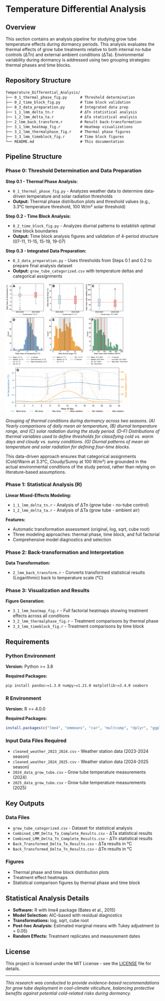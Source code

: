# Temperature Differential Analysis

## Overview

This section contains an analysis pipeline for studying grow tube temperature effects during dormancy periods. This analysis evaluates the thermal effects of grow tube treatments relative to both internal no-tube controls (ΔTn) and external ambient conditions (ΔTa). Environmental variability during dormancy is addressed using two grouping strategies: thermal phases and time blocks.

## Repository Structure

```
Temperature_Differential_Analysis/
├── 0_1_thermal_phase_fig.py      # Threshold determination
├── 0_2_time_block_fig.py         # Time block validation  
├── 0_3_data_preparation.py       # Integrated data prep
├── 1_1_lmm_delta_tn.r            # ΔTn statistical analysis
├── 1_2_lmm_delta_ta.r            # ΔTa statistical analysis
├── 2_lmm_back_transform.r        # Result back-transformation
├── 3_1_lmm_heatmap_fig.r         # Heatmap visualizations
├── 3_2_lmm_thermalphase_fig.r    # Thermal phase figures
├── 3_3_lmm_timeblock_fig.r       # Time block figures
└── README.md                     # This documentation
```

## Pipeline Structure

### Phase 0: Threshold Determination and Data Preparation

**Step 0.1 - Thermal Phase Analysis:**
- `0_1_thermal_phase_fig.py` - Analyzes weather data to determine data-driven temperature and solar radiation thresholds
- **Output:** Thermal phase distribution plots and threshold values (e.g., 3.3°C temperature threshold, 100 W/m² solar threshold)

**Step 0.2 - Time Block Analysis:**
- `0_2_time_block_fig.py` - Analyzes diurnal patterns to establish optimal time block boundaries
- **Output:** Time block analysis figures and validation of 4-period structure (07-11, 11-15, 15-19, 19-07)

**Step 0.3 - Integrated Data Preparation:**
- `0_3_data_preparation.py` - Uses thresholds from Steps 0.1 and 0.2 to prepare final analysis dataset
- **Output:** `grow_tube_categorized.csv` with temperature deltas and categorical assignments

<img src="https://github.com/WorasitSangjan/Grow-Tube-Microclimate-Analysis/blob/main/2_1_Temperature_Differential_Analysis/images/img.png" alt="Thermal Conditions Grouping" width="80%">

*Grouping of thermal conditions during dormancy across two seasons. (A) Yearly comparisons of daily mean air temperature, (B) diurnal temperature range, and (C) solar radiation during the study period. (D–F) Distributions of thermal variables used to define thresholds for classifying cold vs. warm days and cloudy vs. sunny conditions. (G) Diurnal patterns of mean air temperature and solar radiation for defining four-time blocks.*

This data-driven approach ensures that categorical assignments (Cold/Warm at 3.3°C, Cloudy/Sunny at 100 W/m²) are grounded in the actual environmental conditions of the study period, rather than relying on literature-based assumptions.

### Phase 1: Statistical Analysis (R)

**Linear Mixed-Effects Modeling:**
- `1_1_lmm_delta_tn.r` - Analysis of ΔTn (grow tube - no-tube control)
- `1_2_lmm_delta_ta.r` - Analysis of ΔTa (grow tube - ambient air)

**Features:**
- Automatic transformation assessment (original, log, sqrt, cube root)
- Three modeling approaches: thermal phase, time block, and full factorial
- Comprehensive model diagnostics and selection

### Phase 2: Back-transformation and Interpretation

**Data Transformation:**
- `2_lmm_back_transform.r` - Converts transformed statistical results (Logarithmic) back to temperature scale (°C)

### Phase 3: Visualization and Results

**Figure Generation:**
- `3_1_lmm_heatmap_fig.r` - Full factorial heatmaps showing treatment effects across all conditions
- `3_2_lmm_thermalphase_fig.r` - Treatment comparisons by thermal phase
- `3_3_lmm_timeblock_fig.r` - Treatment comparisons by time block

## Requirements

### Python Environment
**Version:** Python >= 3.8

**Required Packages:**
```bash
pip install pandas>=1.3.0 numpy>=1.21.0 matplotlib>=3.4.0 seaborn
```

### R Environment
**Version:** R >= 4.0.0 

**Required Packages:**
```r
install.packages(c("lme4", "emmeans", "car", "multcomp", "dplyr", "ggplot2"))
```

### Input Data Files Required
- `cleaned_weather_2023_2024.csv` - Weather station data (2023-2024 season)
- `cleaned_weather_2024_2025.csv` - Weather station data (2024-2025 season)
- `2024_data_grow_tube.csv` - Grow tube temperature measurements (2024)
- `2025_data_grow_tube.csv` - Grow tube temperature measurements (2025)

## Key Outputs

### Data Files
- `grow_tube_categorized.csv` - Dataset for statistical analysis
- `Combined_LMM_Delta_Ta_Complete_Results.csv` - ΔTa statistical results
- `Combined_LMM_Delta_Tn_Complete_Results.csv` - ΔTn statistical results
- `Back_Transformed_Delta_Ta_Results.csv` - ΔTa results in °C
- `Back_Transformed_Delta_Tn_Results.csv` - ΔTn results in °C

### Figures
- Thermal phase and time block distribution plots
- Treatment effect heatmaps
- Statistical comparison figures by thermal phase and time block

## Statistical Analysis Details
- **Software:** R with lme4 package (Bates et al., 2015)
- **Model Selection:** AIC-based with residual diagnostics
- **Transformations:** log, sqrt, cube root
- **Post-hoc Analysis:** Estimated marginal means with Tukey adjustment (α = 0.05)
- **Random Effects:** Treatment replicates and measurement dates

## License

This project is licensed under the MIT License - see the [LICENSE](https://github.com/WorasitSangjan/Grow-Tube-Microclimate-Analysis/blob/main/LICENSE) file for details.

---

*This research was conducted to provide evidence-based recommendations for grow tube deployment in cool-climate viticulture, balancing protective benefits against potential cold-related risks during dormancy.*
